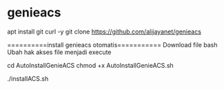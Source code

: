 # genieacs
apt install git curl -y
git clone https://github.com/alijayanet/genieacs

==========install genieacs otomatis===========
Download file bash Ubah hak akses file menjadi execute

cd AutoInstallGenieACS
chmod +x AutoInstallGenieACS.sh

./installACS.sh
